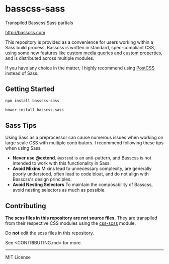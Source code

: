 # basscss-sass

Transpiled Basscss Sass partials

http://basscss.com

This repository is provided as a convenience for users working within a Sass build process.
Basscss is written in standard, spec-compliant CSS, using some new features like [custom media queries](http://dev.w3.org/csswg/mediaqueries/#custom-mq) and [custom properties](http://www.w3.org/TR/css-variables/), and is distributed across multiple modules.

If you have any choice in the matter, I highly recommend using [PostCSS](https://github.com/postcss/postcss) instead of Sass.


## Getting Started

```bash
npm install basscss-sass
```

```bash
bower install basscss-sass
```

## Sass Tips

Using Sass as a preprocessor can cause numerous issues when working on large scale CSS with multiple contributors. I recommend following these tips when using Sass.

- **Never use @extend.** `@extend` is an anti-pattern, and Basscss is not intended to work with this functionality in Sass.
- **Avoid Mixins** Mixins lead to unnecessary complexity, are generally poorly understood, often lead to code bloat, and do not align with Basscss's design principles.
- **Avoid Nesting Selectors** To maintain the composability of Basscss, avoid nesting selectors as much as possible.


## Contributing

**The scss files in this repository are not source files.**
They are transpiled from their respective CSS modules using the
[css-scss](https://github.com/jxnblk/css-scss) module.

Do **not** edit the scss files in this repository.

See <CONTRIBUTING.md> for more.

---

MIT License

